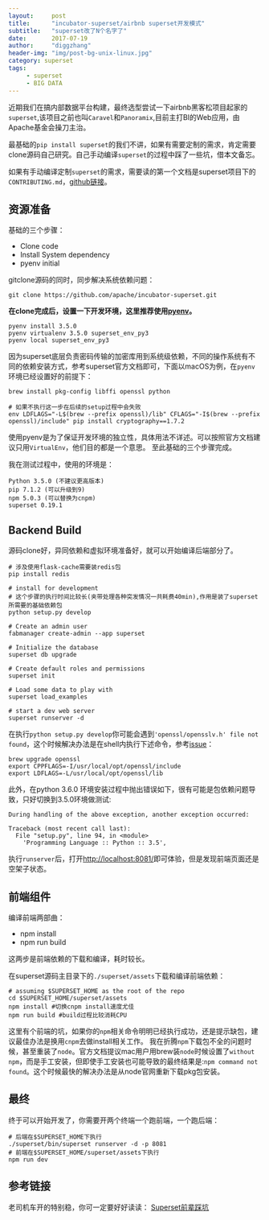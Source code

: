 ```yaml
---
layout:     post
title:      "incubator-superset/airbnb superset开发模式"
subtitle:   "superset改了N个名字了"
date:       2017-07-19
author:     "diggzhang"
header-img: "img/post-bg-unix-linux.jpg"
category: superset
tags:
     - superset
     - BIG DATA
---
```


近期我们在搞内部数据平台构建，最终选型尝试一下airbnb黑客松项目起家的`superset`,该项目之前也叫`Caravel`和`Panoramix`,目前主打BI的Web应用，由Apache基金会操刀主治。

最基础的`pip install superset`的我们不讲，如果有需要定制的需求，肯定需要clone源码自己研究。自己手动编译`superset`的过程中踩了一些坑，借本文备忘。

如果有手动编译定制`superset`的需求，需要读的第一个文档是superset项目下的`CONTRIBUTING.md`，[github链接](https://github.com/apache/incubator-superset/blob/master/CONTRIBUTING.md#documentation-1)。

## 资源准备

基础的三个步骤：

- Clone code
- Install System dependency
- pyenv initial

gitclone源码的同时，同步解决系统依赖问题：

```shell
git clone https://github.com/apache/incubator-superset.git
```

**在clone完成后，设置一下开发环境，这里推荐使用[pyenv](http://yangcongchufang.com/pyenv-virtualenv-installtion.html)。**

```shell
pyenv install 3.5.0
pyenv virtualenv 3.5.0 superset_env_py3
pyenv local superset_env_py3
```

因为superset底层负责密码传输的加密库用到系统级依赖，不同的操作系统有不同的依赖安装方式，参考superset官方文档即可，下面以macOS为例，在`pyenv`环境已经设置好的前提下：

```shell
brew install pkg-config libffi openssl python

# 如果不执行这一步在后续的setup过程中会失败
env LDFLAGS="-L$(brew --prefix openssl)/lib" CFLAGS="-I$(brew --prefix openssl)/include" pip install cryptography==1.7.2
```

使用pyenv是为了保证开发环境的独立性，具体用法不详述。可以按照官方文档建议只用`VirtualEnv`，他们目的都是一个意思。
至此基础的三个步骤完成。

我在测试过程中，使用的环境是：

```
Python 3.5.0 (不建议更高版本)
pip 7.1.2 (可以升级到9)
npm 5.0.3 (可以替换为cnpm)
superset 0.19.1
```

## Backend Build

源码clone好，异同依赖和虚拟环境准备好，就可以开始编译后端部分了。

```shell
# 涉及使用flask-cache需要装redis包
pip install redis

# install for development
# 这个步骤的执行时间比较长(夹带处理各种突发情况一共耗费40min),作用是装了superset所需要的基础依赖包
python setup.py develop

# Create an admin user
fabmanager create-admin --app superset

# Initialize the database
superset db upgrade

# Create default roles and permissions
superset init

# Load some data to play with
superset load_examples

# start a dev web server
superset runserver -d
```

在执行`python setup.py develop`你可能会遇到`'openssl/opensslv.h' file not found`，这个时候解决办法是在shell内执行下述命令，参考[issue](https://github.com/pyca/cryptography/issues/3489)：

```shell
brew upgrade openssl
export CPPFLAGS=-I/usr/local/opt/openssl/include
export LDFLAGS=-L/usr/local/opt/openssl/lib
```

此外，在python 3.6.0 环境安装过程中抛出错误如下，很有可能是包依赖问题导致，只好切换到3.5.0环境做测试:

```shell
During handling of the above exception, another exception occurred:

Traceback (most recent call last):
  File "setup.py", line 94, in <module>
    'Programming Language :: Python :: 3.5',
```

执行`runserver`后，打开[http://localhost:8081/](http://localhost:8081/)即可体验，但是发现前端页面还是空架子状态。


## 前端组件

编译前端两部曲：

- npm install
- npm run build

这两步是前端依赖的下载和编译，耗时较长。

在superset源码主目录下的`./superset/assets`下载和编译前端依赖：

```shell
# assuming $SUPERSET_HOME as the root of the repo
cd $SUPERSET_HOME/superset/assets
npm install #切换cnpm install速度尤佳
npm run build #build过程比较消耗CPU
```

这里有个前端的坑，如果你的`npm`相关命令明明已经执行成功，还是提示缺包，建议最佳办法是换用`cnpm`去做install相关工作。
我在折腾`npm`下载包不全的问题时候，甚至重装了`node`。官方文档提议mac用户用brew装`node`时候设置了`without npm`，而是手工安装，但即使手工安装也可能导致的最终结果是:`npm command not found`。这个时候最快的解决办法是从node官网重新下载pkg包安装。


## 最终

终于可以开始开发了，你需要开两个终端一个跑前端，一个跑后端：

```shell
# 后端在$SUPERSET_HOME下执行
./superset/bin/superset runserver -d -p 8081
# 前端在$SUPERSET_HOME/superset/assets下执行
npm run dev
```

## 参考链接

老司机车开的特别稳，你可一定要好好读读： [Superset前辈踩坑](http://yuzhouwan.com/posts/743/)
